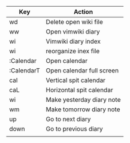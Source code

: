 
| Key                | Action                    |
| ---                | ---                       |
| <leader>wd         | Delete open wiki file     |
| <leader>w<leader>w | Open vimwiki diary        |
| <leader>wi         | Vimwiki diary index       |
| <leader>w<leader>i | reorganize inex file      |
| :Calendar          | Open calendar             |
| :CalendarT         | Open calendar full screen |
| <leader>cal        | Vertical spit calendar    |
| <leader>caL        | Horizontal spit calendar  |
| <leader>w<leader>i | Make yesterday diary note |
| <leader>w<leader>m | Make tomorrow diary note  |
| <ctrl>up           | Go to next diary          |
| <ctrl>down         | Go to previous diary      |
|                    |                           |

